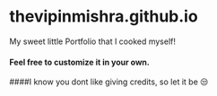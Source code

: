 # thevipinmishra.github.io
My sweet little Portfolio that I cooked myself!

#### Feel free to customize it in your own. 
####I know you dont like giving credits, so let it be 😒
